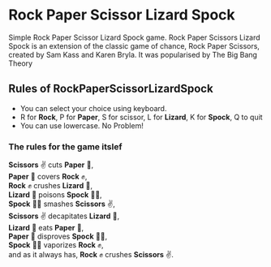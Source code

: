# **Rock Paper Scissor Lizard Spock**

Simple Rock Paper Scissor Lizard Spock game.
Rock Paper Scissors Lizard Spock is an extension of the classic game of chance, Rock Paper Scissors, created by Sam Kass and Karen Bryla.
It was popularised by The Big Bang Theory

## Rules of **RockPaperScissorLizardSpock**

- You can select your choice using keyboard.
- R for **Rock**, P for **Paper**, S for scissor, L for **Lizard**, K for **Spock**, Q to quit
- You can use lowercase. No Problem!

### The rules for the game itslef

**Scissors** ✌️ cuts **Paper** 📄,  <br />
**Paper** 📄 covers **Rock** ✊,   <br />
**Rock** ✊ crushes **Lizard** 🦎,  <br />
**Lizard** 🦎 poisons **Spock** 🖖🏼,  <br />
**Spock** 🖖🏼 smashes **Scissors** ✌️,  <br />
**Scissors** ✌️ decapitates **Lizard** 🦎,  <br />
**Lizard** 🦎 eats **Paper** 📄,  <br />
**Paper** 📄 disproves **Spock** 🖖🏼,  <br />
**Spock** 🖖🏼 vaporizes **Rock** ✊,  <br />
and as it always has, **Rock** ✊ crushes **Scissors** ✌️.  <br />